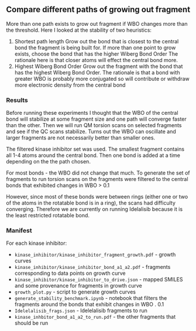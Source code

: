 ## Compare different paths of growing out fragment

More than one path exists to grow out fragment if WBO changes more than the threshold. 
Here I looked at the stability of two heuristics:

1. Shortest path length 
Grow out the bond that is closest to the central bond the fragment is being built for. 
If more than one point to grow exists, choose the bond that has the higher Wiberg Bond Order
The rationale here is that closer atoms will effect the central bond more.
2. Highest Wiberg Bond Order
Grow out the fragment with the bond that has the highest Wiberg Bond Order. The rationale is 
that a bond with greater WBO is probably more conjugated so will contribute or withdraw more 
electronic density from the central bond

### Results
Before running these experiments I thought that the WBO of the central bond will
stabilize at some fragment size and one path will converge faster than the other. Then we
will run QM torsion scans on selected fragments and see if the QC scans stabilize. Turns
out the WBO can oscillate and larger fragments are not necessarily better than smaller ones. 

The filtered kinase inhibitor set was used. The smallest fragment contains all 1-4 atoms around
the central bond. Then one bond is added at a time depending on the the path chosen. 

For most bonds - the WBO did not change that much. To generate the set of fragments to run 
torsion scans on the fragments were filtered to the central bonds that exhibited changes in WBO > 0.1

However, since most of these bonds were between rings (either one or two of the atoms in the 
rotatable bond is in a ring), the scans had difficulty converging. Therefore we are 
currently on running Idelalisib because it is the least restricted rotatable bond. 

### Manifest
For each kinase inhibitor:
* `kinase_inhibitor/kinase_inhibitor_fragment_growth.pdf` - growth curves
* `kinase_inhibitor/kinase_inhibitor_bond_a1_a2.pdf` - fragments corresponding to data points on growth curve
* `kinase_inhibitor/kinase_inhibitor_to_drive.json` - mapped SMILES and some provenance for fragments in growth curve
* `growth_plot.py` - script to generate growth curves
* `generate_stability_benchmark.ipynb` - notebook that filters the fragments around the bonds that exhibit
changes in WBO . 0.1
* `Idelelalisib_frags.json` - Idelelalisib fragments to run
* `kinase_inhbitor_bond_a1_a2_to_run.pdf` - the other fragments that should be run 